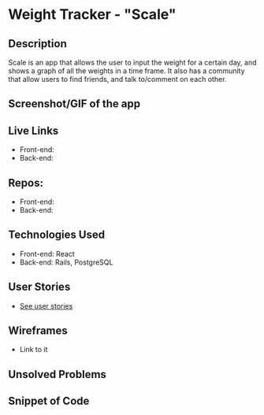 # Weight Tracker - "Scale"

## Description

Scale is an app that allows the user to input the weight for a certain day, and shows a graph of all the weights in a time frame. It also has a community that allow users to find friends, and talk to/comment on each other.

## Screenshot/GIF of the app

## Live Links

- Front-end:
- Back-end:

## Repos:

- Front-end:
- Back-end:

## Technologies Used

- Front-end: React
- Back-end: Rails, PostgreSQL

## User Stories

- [See user stories](https://github.com/ZGZOO/weight-tracker/blob/master/planning/planning.md)

## Wireframes

- Link to it

## Unsolved Problems

## Snippet of Code
